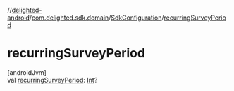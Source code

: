 //[delighted-android](../../../index.md)/[com.delighted.sdk.domain](../index.md)/[SdkConfiguration](index.md)/[recurringSurveyPeriod](recurring-survey-period.md)

# recurringSurveyPeriod

[androidJvm]\
val [recurringSurveyPeriod](recurring-survey-period.md): [Int](https://kotlinlang.org/api/latest/jvm/stdlib/kotlin/-int/index.html)?
